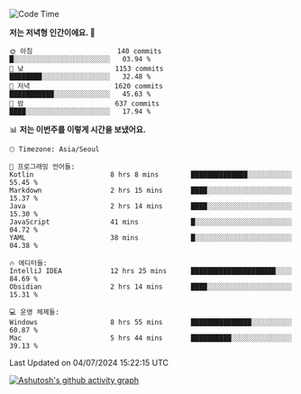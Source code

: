   <!--START_SECTION:waka-->
![Code Time](http://img.shields.io/badge/Code%20Time-417%20hrs%207%20mins-blue)

**저는 저녁형 인간이에요. 🦉** 

```text
🌞 아침                     140 commits         █░░░░░░░░░░░░░░░░░░░░░░░░   03.94 % 
🌆 낮　                     1153 commits        ████████░░░░░░░░░░░░░░░░░   32.48 % 
🌃 저녁                     1620 commits        ███████████░░░░░░░░░░░░░░   45.63 % 
🌙 밤　                     637 commits         ████░░░░░░░░░░░░░░░░░░░░░   17.94 % 
```


📊 **저는 이번주를 이렇게 시간을 보냈어요.** 

```text
🕑︎ Timezone: Asia/Seoul

💬 프로그래밍 언어들: 
Kotlin                   8 hrs 8 mins        ██████████████░░░░░░░░░░░   55.45 % 
Markdown                 2 hrs 15 mins       ████░░░░░░░░░░░░░░░░░░░░░   15.37 % 
Java                     2 hrs 14 mins       ████░░░░░░░░░░░░░░░░░░░░░   15.30 % 
JavaScript               41 mins             █░░░░░░░░░░░░░░░░░░░░░░░░   04.72 % 
YAML                     38 mins             █░░░░░░░░░░░░░░░░░░░░░░░░   04.38 % 

🔥 에디터들: 
IntelliJ IDEA            12 hrs 25 mins      █████████████████████░░░░   84.69 % 
Obsidian                 2 hrs 14 mins       ████░░░░░░░░░░░░░░░░░░░░░   15.31 % 

💻 운영 체제들: 
Windows                  8 hrs 55 mins       ███████████████░░░░░░░░░░   60.87 % 
Mac                      5 hrs 44 mins       ██████████░░░░░░░░░░░░░░░   39.13 % 
```


 Last Updated on 04/07/2024 15:22:15 UTC
<!--END_SECTION:waka-->
[![Ashutosh's github activity graph](https://github-readme-activity-graph.vercel.app/graph?username=mindongeon&bg_color=000000&color=c86496&line=c86496&point=c86496&area=true&hide_border=true)](https://github.com/ashutosh00710/github-readme-activity-graph)
